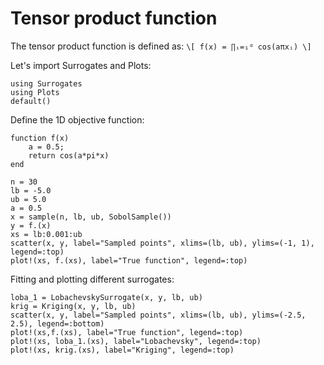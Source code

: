 # Tensor product function
The tensor product function is defined as:
``\[ f(x) = ∏ᵢ=₁ᵈ cos(aπxᵢ) \]``

Let's import Surrogates and Plots:
```@example tensor
using Surrogates
using Plots
default()
```

Define the 1D objective function:
```@example tensor
function f(x)
    a = 0.5;
    return cos(a*pi*x)
end
```

```@example tensor
n = 30
lb = -5.0
ub = 5.0
a = 0.5
x = sample(n, lb, ub, SobolSample())
y = f.(x)
xs = lb:0.001:ub
scatter(x, y, label="Sampled points", xlims=(lb, ub), ylims=(-1, 1), legend=:top)
plot!(xs, f.(xs), label="True function", legend=:top)
```

Fitting and plotting different surrogates:
```@example tensor
loba_1 = LobachevskySurrogate(x, y, lb, ub)
krig = Kriging(x, y, lb, ub)
scatter(x, y, label="Sampled points", xlims=(lb, ub), ylims=(-2.5, 2.5), legend=:bottom)
plot!(xs,f.(xs), label="True function", legend=:top)
plot!(xs, loba_1.(xs), label="Lobachevsky", legend=:top)
plot!(xs, krig.(xs), label="Kriging", legend=:top)
```
